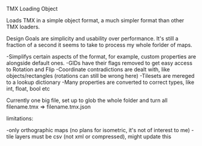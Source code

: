 TMX Loading Object



Loads TMX in a simple object format, a much simpler format than other TMX loaders.

Design Goals are simplicity and usability over performance. It's still a fraction of a second it seems to take to process my whole forlder of maps.



-Simplifys certain aspects of the format, for example, custom properties are alongside default ones.
-GIDs have their flags removed to get easy access to Rotation and Flip
-Coordinate contradictions are dealt with, like objects/rectangles (rotations can still be wrong here)
-Tilesets are mereged to a lookup dictionary
-Many properties are converted to correct types, like int, float, bool etc


Currently one big file, set up to glob the whole folder and turn all
filename.tmx => filename.tmx.json


limitations:

-only orthographic maps (no plans for isometric, it's not of interest to me)
-tile layers must be csv (not xml or compressed), might update this
